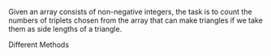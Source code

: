 Given an array consists of non-negative integers, the task is to count the numbers of triplets chosen from the array that can make triangles if we take them as side lengths of a triangle.

Different Methods
